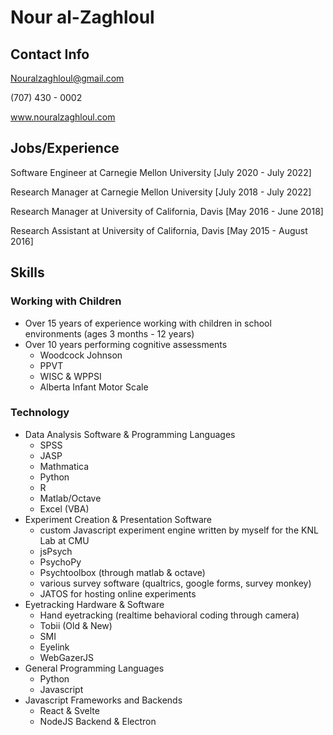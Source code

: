 # Nour al-Zaghloul

## Contact Info

Nouralzaghloul@gmail.com

(707) 430 - 0002

www.nouralzaghloul.com

## Jobs/Experience

Software Engineer at Carnegie Mellon University [July 2020 - July 2022]



Research Manager at Carnegie Mellon University [July 2018 - July 2022]



Research Manager at University of California, Davis [May 2016 - June 2018]



Research Assistant at University of California, Davis [May 2015 - August 2016]



## Skills

### Working with Children

* Over 15 years of experience working with children in school environments (ages 3 months - 12 years)
* Over 10 years performing cognitive assessments
  * Woodcock Johnson
  * PPVT
  * WISC & WPPSI
  * Alberta Infant Motor Scale

### Technology

* Data Analysis Software & Programming Languages
  * SPSS
  * JASP
  * Mathmatica
  * Python
  * R
  * Matlab/Octave
  * Excel (VBA)
* Experiment Creation & Presentation Software
  * custom Javascript experiment engine written by myself for the KNL Lab at CMU
  * jsPsych
  * PsychoPy
  * Psychtoolbox (through matlab & octave)
  * various survey software (qualtrics, google forms, survey monkey)
  * JATOS for hosting online experiments
* Eyetracking Hardware & Software
  * Hand eyetracking (realtime behavioral coding through camera)
  * Tobii (Old & New)
  * SMI
  * Eyelink
  * WebGazerJS
* General Programming Languages
  * Python
  * Javascript
* Javascript Frameworks and Backends
  * React & Svelte
  * NodeJS Backend & Electron